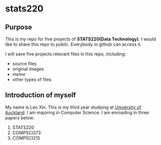 # stats220

## Purpose

This is my repo for five projects of **STATS220(Data Technology)**. I would like to share this repo to public. Everybody in github can access it.

I will save five projects relevant files in this repo, including:
* source files
* original images
* *meme*
* other types of files

## Introduction of myself

My name is Leo Xin. This is my third year studying at [University of Auckland](https://www.auckland.ac.nz/en.html). I am majoring in Computer Science. I am enroading in three papers below: 
1. STATS220
2. COMPSCI373
3. COMPSCI215


